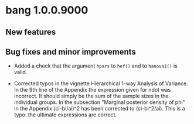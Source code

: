 # bang 1.0.0.9000

## New features

## Bug fixes and minor improvements

* Added a check that the argument `hpars` to `hef()` and to `hanova1()` is valid.

* Corrected typos in the vignette Hierarchical 1-way Analysis of Variance.  In the 9th line of the Appendix the expression given for ndot was incorrect.  It should simply be the sum of the sample sizes in the individual groups.  In the subsection "Marginal posterior density of phi" in the Appendix (ci-bi/ai)^2 has been corrected to (ci-bi^2/ai).  This is a typo: the ultimate expressions are correct.
